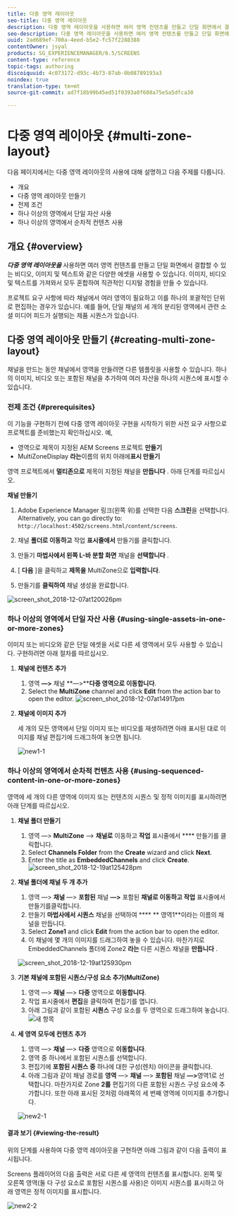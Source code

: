 ```yaml
---
title: 다중 영역 레이아웃
seo-title: 다중 영역 레이아웃
description: 다중 영역 레이아웃을 사용하면 여러 영역 컨텐츠를 만들고 단일 화면에서 결합할 수 있는 비디오, 이미지 및 텍스트와 같은 다양한 에셋을 사용할 수 있습니다. 자세한 내용은 이 페이지를 참조하십시오.
seo-description: 다중 영역 레이아웃을 사용하면 여러 영역 컨텐츠를 만들고 단일 화면에서 결합할 수 있는 비디오, 이미지 및 텍스트와 같은 다양한 에셋을 사용할 수 있습니다. 자세한 내용은 이 페이지를 참조하십시오.
uuid: 2ad689ef-700a-4eed-b5e2-fc57f2288388
contentOwner: jsyal
products: SG_EXPERIENCEMANAGER/6.5/SCREENS
content-type: reference
topic-tags: authoring
discoiquuid: 4c073172-d93c-4b73-87ab-0b08789193a3
noindex: true
translation-type: tm+mt
source-git-commit: ad7f18b99b45ed51f0393a0f608a75e5a5dfca30

---
```



# 다중 영역 레이아웃 {#multi-zone-layout}

다음 페이지에서는 다중 영역 레이아웃의 사용에 대해 설명하고 다음 주제를 다룹니다.

* 개요
* 다중 영역 레이아웃 만들기
* 전제 조건
* 하나 이상의 영역에서 단일 자산 사용
* 하나 이상의 영역에서 순차적 컨텐츠 사용

## 개요 {#overview}

***다중 영역 레이아웃을*** 사용하면 여러 영역 컨텐츠를 만들고 단일 화면에서 결합할 수 있는 비디오, 이미지 및 텍스트와 같은 다양한 에셋을 사용할 수 있습니다. 이미지, 비디오 및 텍스트를 가져와서 모두 혼합하여 직관적인 디지털 경험을 만들 수 있습니다.

프로젝트 요구 사항에 따라 채널에서 여러 영역이 필요하고 이를 하나의 포괄적인 단위로 편집하는 경우가 있습니다. 예를 들어, 단일 채널의 세 개의 분리된 영역에서 관련 소셜 미디어 피드가 실행되는 제품 시퀀스가 있습니다.

## 다중 영역 레이아웃 만들기 {#creating-multi-zone-layout}

채널을 만드는 동안 채널에서 영역을 만들려면 다른 템플릿을 사용할 수 있습니다. 하나의 이미지, 비디오 또는 포함된 채널을 추가하여 여러 자산을 하나의 시퀀스에 표시할 수 있습니다.

### 전제 조건 {#prerequisites}

이 기능을 구현하기 전에 다중 영역 레이아웃 구현을 시작하기 위한 사전 요구 사항으로 프로젝트를 준비했는지 확인하십시오. 예,

* 영역으로 제목이 지정된 AEM Screens 프로젝트 **만들기**
* MultiZoneDisplay **라는**&#x200B;이름의 위치 아래에&#x200B;**표시 만들기**

영역 프로젝트에서 **멀티존으로** 제목이 지정된 채널을 **만듭니다** . 아래 단계를 따르십시오.

**채널 만들기**

1. Adobe Experience Manager 링크(왼쪽 위)를 선택한 다음 **스크린**&#x200B;을 선택합니다. Alternatively, you can ﻿go directly to: `http://localhost:4502/screens.html/content/screens`.
1. 채널 **폴더로 이동하고** 작업 **표시줄에서** 만들기를 클릭합니다.

1. 만들기 **마법사에서 왼쪽 L-바 분할 화면** 채널을 **선택합니다** .

1. [ **다음** ]을 클릭하고 **제목을** MultiZone으로 **입력합니다**.

1. 만들기를 **클릭하여** 채널 생성을 완료합니다.

![screen_shot_2018-12-07at120026pm](assets/screen_shot_2018-12-07at120026pm.png)

### 하나 이상의 영역에서 단일 자산 사용 {#using-single-assets-in-one-or-more-zones}

이미지 또는 비디오와 같은 단일 에셋을 서로 다른 세 영역에서 모두 사용할 수 있습니다. 구현하려면 아래 절차를 따르십시오.

1. **채널에 컨텐츠 추가**

   1. 영역 **—&gt;** 채널 **—&gt;****다중 영역으로 이동합니다**.
   1. Select the **MultiZone** channel and click **Edit** from the action bar to open the editor.
   ![screen_shot_2018-12-07at14917pm](assets/screen_shot_2018-12-07at14917pm.png)

1. **채널에 이미지 추가**

   세 개의 모든 영역에서 단일 이미지 또는 비디오를 재생하려면 아래 표시된 대로 이미지를 채널 편집기에 드래그하여 놓으면 됩니다.

   ![new1-1](assets/new1-1.gif)

### 하나 이상의 영역에서 순차적 컨텐츠 사용 {#using-sequenced-content-in-one-or-more-zones}

영역에 세 개의 다른 영역에 이미지 또는 컨텐츠의 시퀀스 및 정적 이미지를 표시하려면 아래 단계를 따르십시오.

1. **채널 폴더 만들기**

   1. 영역 —&gt; **MultiZone** —&gt; **채널로** 이동하고 **작업** 표시줄에서 **** 만들기를 클릭합니다.
   1. Select **Channels Folder** from the **Create** wizard and click **Next**.
   1. Enter the title as **EmbeddedChannels** and click **Create**.
   ![screen_shot_2018-12-19at125428pm](assets/screen_shot_2018-12-19at125428pm.png)

1. **채널 폴더에 채널 두 개 추가**

   1. 영역 —&gt; **채널** —&gt; **포함된** 채널 **—&gt;** 포함된 **채널로 이동하고 작업** 표시줄에서 만들기를클릭합니다.
   1. 만들기 **마법사에서 시퀀스** 채널을 선택하여 **** ** 영역1**이라는 이름의 채널을 만듭니다.
   1. Select **Zone1** and click **Edit** from the action bar to open the editor.
   1. 이 채널에 몇 개의 이미지를 드래그하여 놓을 수 있습니다.
   마찬가지로 EmbeddedChannels 폴더에 Zone2 **라는** 다른 시퀀스 채널을 **만듭니다** .

   ![screen_shot_2018-12-19at125930pm](assets/screen_shot_2018-12-19at125930pm.png)

1. **기본 채널에 포함된 시퀀스/구성 요소 추가(MultiZone)**

   1. 영역 —&gt; **채널** —&gt; **다중** 영역으로 **이동합니다**.
   1. 작업 표시줄에서 **편집**&#x200B;을 클릭하여 편집기를 엽니다.
   1. 아래 그림과 같이 포함된 **시퀀스** 구성 요소를 두 영역으로 드래그하여 놓습니다.
   ![새 항목](assets/new.gif)

1. **세 영역 모두에 컨텐츠 추가**

   1. 영역 —&gt; **채널** —&gt; **다중** 영역으로 **이동합니다**.
   1. 영역 중 하나에서 포함된 시퀀스를 선택합니다.
   1. 편집기에 **포함된 시퀀스 중** 하나에 대한 구성(렌치) 아이콘을 클릭합니다.
   1. 아래 그림과 같이 채널 경로를 **영역** —&gt; **채널** —&gt; **포함된** 채널 **—&gt;**&#x200B;영역1로 선택합니다.
   마찬가지로 Zone **2를** 편집기의 다른 포함된 시퀀스 구성 요소에 추가합니다. 또한 아래 표시된 것처럼 아래쪽의 세 번째 영역에 이미지를 추가합니다.

   ![new2-1](assets/new2-1.gif)

#### 결과 보기 {#viewing-the-result}

위의 단계를 사용하여 다중 영역 레이아웃을 구현하면 아래 그림과 같이 다음 출력이 표시됩니다.

Screens 플레이어의 다음 출력은 서로 다른 세 영역의 컨텐츠를 표시합니다. 왼쪽 및 오른쪽 영역(둘 다 구성 요소로 포함된 시퀀스를 사용)은 이미지 시퀀스를 표시하고 아래 영역은 정적 이미지를 표시합니다.

![new2-2](assets/new2-2.gif)

